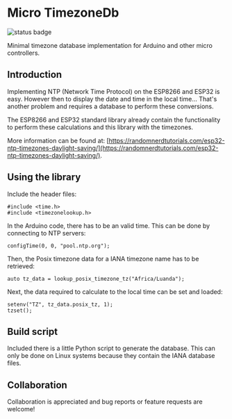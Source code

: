 # Micro TimezoneDb

![status badge](https://github.com/rzeldent/micro-timezonedb/actions/workflows/main.yml/badge.svg?event=push)

Minimal timezone database implementation for Arduino and other micro controllers.

## Introduction

Implementing NTP (Network Time Protocol) on the ESP8266 and ESP32 is easy.
However then to display the date and time in the local time... That's another problem and requires a database to perform these conversions.

The ESP8266 and ESP32 standard library already contain the functionality to perform these calculations and this library with the timezones.

More information can be found at: [https://randomnerdtutorials.com/esp32-ntp-timezones-daylight-saving/](https://randomnerdtutorials.com/esp32-ntp-timezones-daylight-saving/).

## Using the library

Include the header files:

```
#include <time.h>
#include <timezonelookup.h>
```

In the Arduino code, there has to be an valid time. This can be done by connecting to NTP servers:
```
configTime(0, 0, "pool.ntp.org");
```
Then, the Posix timezone data for a IANA timezone name has to be retrieved:
```
auto tz_data = lookup_posix_timezone_tz("Africa/Luanda");
```

Next, the data required to calculate to the local time can be set and loaded:
```
setenv("TZ", tz_data.posix_tz, 1);
tzset();
```
## Build script
Included there is a little Python script to generate the database.
This can only be done on Linux systems because they contain the IANA database files.

## Collaboration
Collaboration is appreciated and bug reports or feature requests are welcome!
